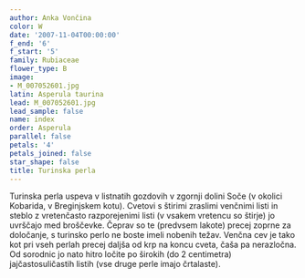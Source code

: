 ```yaml
---
author: Anka Vončina
color: W
date: '2007-11-04T00:00:00'
f_end: '6'
f_start: '5'
family: Rubiaceae
flower_type: B
image:
- M_007052601.jpg
latin: Asperula taurina
lead: M_007052601.jpg
lead_sample: false
name: index
order: Asperula
parallel: false
petals: '4'
petals_joined: false
star_shape: false
title: Turinska perla
---
```

Turinska perla uspeva v listnatih gozdovih v zgornji dolini Soče (v okolici Kobarida, v Breginjskem kotu). Cvetovi s štirimi zraslimi venčnimi listi in steblo z vretenčasto razporejenimi listi (v vsakem vretencu so štirje) jo uvrščajo med broščevke. Čeprav so te (predvsem lakote) precej zoprne za določanje, s turinsko perlo ne boste imeli nobenih težav. Venčna cev je tako kot pri vseh perlah precej daljša od krp na koncu cveta, čaša pa nerazločna. Od sorodnic jo nato hitro ločite po širokih (do 2 centimetra) jajčastosuličastih listih (vse druge perle imajo črtalaste).
